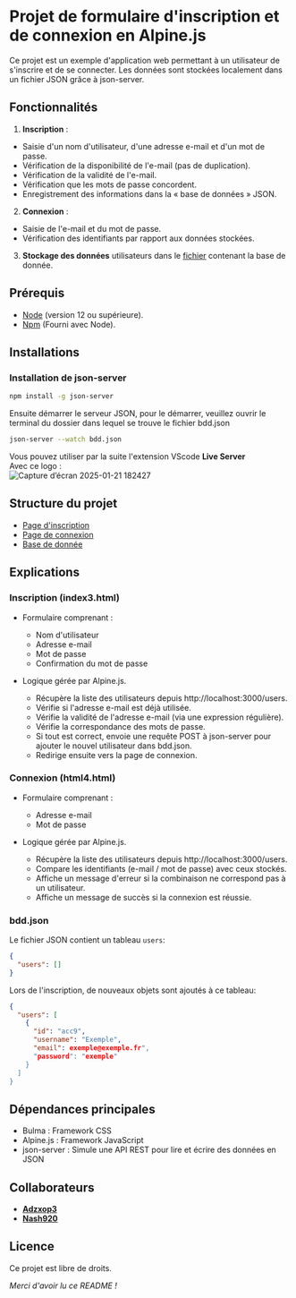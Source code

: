 # Projet de formulaire d'inscription et de connexion en Alpine.js
Ce projet est un exemple d'application web permettant à un utilisateur de s'inscrire et de se connecter. Les données sont stockées localement dans un fichier JSON grâce à json-server.
## Fonctionnalités
1. **Inscription** :
- Saisie d'un nom d'utilisateur, d'une adresse e-mail et d'un mot de passe.
- Vérification de la disponibilité de l'e-mail (pas de duplication).
- Vérification de la validité de l'e-mail.
- Vérification que les mots de passe concordent.
- Enregistrement des informations dans la « base de données » JSON.
2. **Connexion** :
- Saisie de l'e-mail et du mot de passe.
- Vérification des identifiants par rapport aux données stockées.
3. **Stockage des données** utilisateurs dans le [fichier](bdd.json) contenant la base de donnée.

## Prérequis
- [Node](https://nodejs.org/fr) (version 12 ou supérieure).
- [Npm](https://www.npmjs.com) (Fourni avec Node).

## Installations 
### Installation de json-server
```bash
npm install -g json-server
```
Ensuite démarrer le serveur JSON, pour le démarrer, veuillez ouvrir le terminal du dossier dans lequel se trouve le fichier bdd.json
```bash
json-server --watch bdd.json
```
Vous pouvez utiliser par la suite l'extension VScode **Live Server** </br>
Avec ce logo : </br>
![Capture d’écran 2025-01-21 182427](https://github.com/user-attachments/assets/e99bf302-2085-4efa-88d8-98df2d6dc80f)

## Structure du projet 
- [Page d'inscription](index3.html)
- [Page de connexion](html4.html)
- [Base de donnée](bdd.json)

## Explications 
### Inscription (index3.html)
- Formulaire comprenant :

  - Nom d'utilisateur
  - Adresse e-mail
  - Mot de passe
  - Confirmation du mot de passe
- Logique gérée par Alpine.js.

  - Récupère la liste des utilisateurs depuis http://localhost:3000/users.
  - Vérifie si l'adresse e-mail est déjà utilisée.
  - Vérifie la validité de l'adresse e-mail (via une expression régulière).
  - Vérifie la correspondance des mots de passe.
  - Si tout est correct, envoie une requête POST à json-server pour ajouter le nouvel utilisateur dans bdd.json.
  - Redirige ensuite vers la page de connexion.
### Connexion (html4.html)
- Formulaire comprenant :

  - Adresse e-mail
  - Mot de passe
- Logique gérée par Alpine.js.

  - Récupère la liste des utilisateurs depuis http://localhost:3000/users.
  - Compare les identifiants (e-mail / mot de passe) avec ceux stockés.
  - Affiche un message d'erreur si la combinaison ne correspond pas à un utilisateur.
  - Affiche un message de succès si la connexion est réussie.
 
### bdd.json
Le fichier JSON contient un tableau `users`:
```json
{
  "users": []
}
```
Lors de l'inscription, de nouveaux objets sont ajoutés à ce tableau: 
```json
{
  "users": [
    {
      "id": "acc9",
      "username": "Exemple",
      "email": exemple@exemple.fr",
      "password": "exemple"
    }
  ]
}
```
## Dépendances principales
- Bulma : Framework CSS
- Alpine.js : Framework JavaScript
- json-server : Simule une API REST pour lire et écrire des données en JSON

## Collaborateurs
- **[Adzxop3](https://github.com/Adzxop3)**
- **[Nash920](https://github.com/Nash920)**

## Licence
Ce projet est libre de droits.

*Merci d'avoir lu ce README !*
